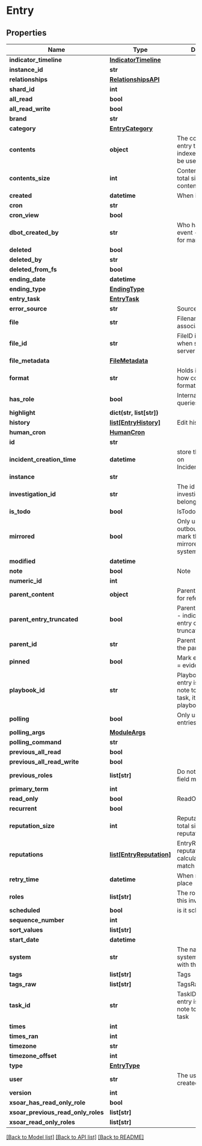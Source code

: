 # Entry

## Properties
Name | Type | Description | Notes
------------ | ------------- | ------------- | -------------
**indicator_timeline** | [**IndicatorTimeline**](IndicatorTimeline.md) |  | [optional] 
**instance_id** | **str** |  | [optional] 
**relationships** | [**RelationshipsAPI**](RelationshipsAPI.md) |  | [optional] 
**shard_id** | **int** |  | [optional] 
**all_read** | **bool** |  | [optional] 
**all_read_write** | **bool** |  | [optional] 
**brand** | **str** |  | [optional] 
**category** | [**EntryCategory**](EntryCategory.md) |  | [optional] 
**contents** | **object** | The contents of the entry that is actually indexed - should not be used | [optional] 
**contents_size** | **int** | ContentsSize the total size of the contents | [optional] 
**created** | **datetime** | When it was taken | [optional] 
**cron** | **str** |  | [optional] 
**cron_view** | **bool** |  | [optional] 
**dbot_created_by** | **str** | Who has created this event - relevant only for manual incidents | [optional] 
**deleted** | **bool** |  | [optional] 
**deleted_by** | **str** |  | [optional] 
**deleted_from_fs** | **bool** |  | [optional] 
**ending_date** | **datetime** |  | [optional] 
**ending_type** | [**EndingType**](EndingType.md) |  | [optional] 
**entry_task** | [**EntryTask**](EntryTask.md) |  | [optional] 
**error_source** | **str** | Source of the error | [optional] 
**file** | **str** | Filename of associated content | [optional] 
**file_id** | **str** | FileID is the file name when saved in the server | [optional] 
**file_metadata** | [**FileMetadata**](FileMetadata.md) |  | [optional] 
**format** | **str** | Holds information on how content is formatted | [optional] 
**has_role** | **bool** | Internal field to make queries on role faster | [optional] 
**highlight** | **dict(str, list[str])** |  | [optional] 
**history** | [**list[EntryHistory]**](EntryHistory.md) | Edit history | [optional] 
**human_cron** | [**HumanCron**](HumanCron.md) |  | [optional] 
**id** | **str** |  | [optional] 
**incident_creation_time** | **datetime** | store the entry based on IncidentCreationTime | [optional] 
**instance** | **str** |  | [optional] 
**investigation_id** | **str** | The id of the investigation it belongs to | [optional] 
**is_todo** | **bool** | IsTodo | [optional] 
**mirrored** | **bool** | Only used for outbound mirroring to mark that it is already mirrored to remote system | [optional] 
**modified** | **datetime** |  | [optional] 
**note** | **bool** | Note | [optional] 
**numeric_id** | **int** |  | [optional] 
**parent_content** | **object** | ParentEntry content - for reference | [optional] 
**parent_entry_truncated** | **bool** | ParentEntryTruncated - indicates weather entry content was truncated | [optional] 
**parent_id** | **str** | ParentId is the ID of the parent entry | [optional] 
**pinned** | **bool** | Mark entry as pinned &#x3D; evidence | [optional] 
**playbook_id** | **str** | PlaybookID - if the entry is assigned as note to a playbook task, it will hold the playbook | [optional] 
**polling** | **bool** | Only used for polling entries | [optional] 
**polling_args** | [**ModuleArgs**](ModuleArgs.md) |  | [optional] 
**polling_command** | **str** |  | [optional] 
**previous_all_read** | **bool** |  | [optional] 
**previous_all_read_write** | **bool** |  | [optional] 
**previous_roles** | **list[str]** | Do not change this field manually | [optional] 
**primary_term** | **int** |  | [optional] 
**read_only** | **bool** | ReadOnly | [optional] 
**recurrent** | **bool** |  | [optional] 
**reputation_size** | **int** | ReputationSize the total size of the reputation | [optional] 
**reputations** | [**list[EntryReputation]**](EntryReputation.md) | EntryReputations the reputations calculated by regex match | [optional] 
**retry_time** | **datetime** | When retry took place | [optional] 
**roles** | **list[str]** | The role assigned to this investigation | [optional] 
**scheduled** | **bool** | is it scheduled | [optional] 
**sequence_number** | **int** |  | [optional] 
**sort_values** | **list[str]** |  | [optional] 
**start_date** | **datetime** |  | [optional] 
**system** | **str** | The name of the system associated with this entry | [optional] 
**tags** | **list[str]** | Tags | [optional] 
**tags_raw** | **list[str]** | TagsRaw | [optional] 
**task_id** | **str** | TaskID - used if the entry is assigned as note to a playbook task | [optional] 
**times** | **int** |  | [optional] 
**times_ran** | **int** |  | [optional] 
**timezone** | **str** |  | [optional] 
**timezone_offset** | **int** |  | [optional] 
**type** | [**EntryType**](EntryType.md) |  | [optional] 
**user** | **str** | The user who created  the entry | [optional] 
**version** | **int** |  | [optional] 
**xsoar_has_read_only_role** | **bool** |  | [optional] 
**xsoar_previous_read_only_roles** | **list[str]** |  | [optional] 
**xsoar_read_only_roles** | **list[str]** |  | [optional] 

[[Back to Model list]](README.md#documentation-for-models) [[Back to API list]](README.md#documentation-for-api-endpoints) [[Back to README]](README.md)


